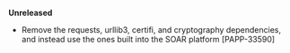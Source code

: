**Unreleased**
* Remove the requests, urllib3, certifi, and cryptography dependencies, and instead use the ones built into the SOAR platform [PAPP-33590]
